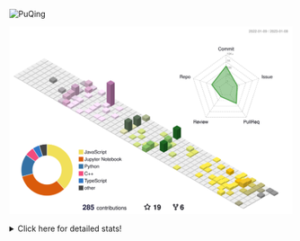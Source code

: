 ![PuQing](https://user-images.githubusercontent.com/27223114/171565019-9a56fae6-b08b-421f-99db-7e830da42371.png)

![](./profile-3d-contrib/profile-season-animate.svg)

<details>
<summary>Click here for detailed stats!</summary>

<!--START_SECTION:waka-->
**I'm a Night 🦉** 

```text
🌞 Morning    41 commits     ██░░░░░░░░░░░░░░░░░░░░░░░   10.76% 
🌆 Daytime    125 commits    ████████░░░░░░░░░░░░░░░░░   32.81% 
🌃 Evening    112 commits    ███████░░░░░░░░░░░░░░░░░░   29.4% 
🌙 Night      103 commits    ██████░░░░░░░░░░░░░░░░░░░   27.03%

```


📊 **This Week I Spent My Time On** 

```text
💬 Programming Languages: 
C++                      10 hrs 1 min        ███████████████████░░░░░░   79.32% 
Markdown                 51 mins             █░░░░░░░░░░░░░░░░░░░░░░░░   6.77% 
Python                   49 mins             █░░░░░░░░░░░░░░░░░░░░░░░░   6.54% 
ObjectiveC               25 mins             ░░░░░░░░░░░░░░░░░░░░░░░░░   3.43% 
YAML                     14 mins             ░░░░░░░░░░░░░░░░░░░░░░░░░   1.87%

🔥 Editors: 
VS Code                  11 hrs 31 mins      ██████████████████████░░░   91.16% 
CLion                    1 hr 7 mins         ██░░░░░░░░░░░░░░░░░░░░░░░   8.84%

💻 Operating System: 
Mac                      12 hrs 28 mins      ████████████████████████░   98.69% 
Windows                  9 mins              ░░░░░░░░░░░░░░░░░░░░░░░░░   1.31%

```


<!--END_SECTION:waka-->
</details>
